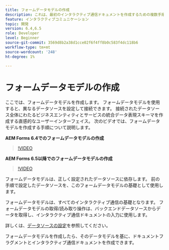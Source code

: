 ```yaml
---
title: フォームデータモデルの作成
description: これは、最初のインタラクティブ通信ドキュメントを作成するための複数手順のチュートリアルのパート3です。 ここでは、フォームデータモデルを作成します。 フォームデータモデルを使用すると、複数のデータソースを構成して接続できます。接続されたデータソース間でビジネスエンティティとサービスの統合データ表現スキーマを作成する直感的なユーザーインターフェイスを提供します。
feature: インタラクティブコミュニケーション
topic: 開発
version: 6.4,6.5
role: Developer
level: Beginner
source-git-commit: 3569d8b2a38d1cce02f6f4ff8b0c583f4dc118b6
workflow-type: tm+mt
source-wordcount: '248'
ht-degree: 1%

---
```



# フォームデータモデルの作成

ここでは、フォームデータモデルを作成します。 フォームデータモデルを使用すると、異なるデータソースを設定して接続できます。 接続されたデータソース全体にわたるビジネスエンティティとサービスの統合データ表現スキーマを作成する直感的なユーザーインターフェイス。 次のビデオでは、フォームデータモデルを作成する手順について説明します。

**AEM Forms 6.4でのフォームデータモデルの作成**

>[!VIDEO](https://video.tv.adobe.com/v/27763/?quality=9&learn=on)

**AEM Forms 6.5以降でのフォームデータモデルの作成**

>[!VIDEO](https://video.tv.adobe.com/v/27765?quality=9&learn=on)

フォームデータモデルは、正しく設定されたデータソースに依存します。 前の手順で設定したデータソースを、このフォームデータモデルの基礎として使用します。

フォームデータモデルは、すべてのインタラクティブ通信の基礎となります。 フォームデータモデルの取得/読み取り操作は、バックエンドデータソースからデータを取得し、インタラクティブ通信ドキュメントの入力に使用します。

詳しくは、[データソースの設定](parttwo.md)を参照してください。

フォームデータモデルを作成したら、そのデータモデルを基に、ドキュメントフラグメントとインタラクティブ通信ドキュメントを作成できます。
